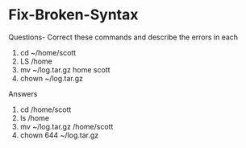 # Fix-Broken-Syntax
Questions- Correct these commands and describe the errors in each
1. cd ~/home/scott
2. LS /home
3. mv ~/log.tar.gz home scott
4. chown ~/log.tar.gz

Answers
1. cd /home/scott
2. ls /home
3. mv ~/log.tar.gz /home/scott
4. chown 644 ~/log.tar.gz

